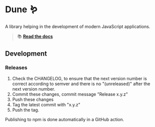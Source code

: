 Dune 🪱
=======

A library helping in the development of modern JavaScript applications.

> 📚 [**Read the docs**](https://21torr-docs.fly.dev/docs/ts-scss/dune/)


Development
-----------

### Releases

1. Check the CHANGELOG, to ensure that the next version number is correct according to semver and there is no "(unreleased)" after the next version number.
2. Commit these changes, commit message "Release x.y.z"
3. Push these changes
4. Tag the latest commit with "x.y.z"
5. Push the tag.

Publishing to npm is done automatically in a GitHub action.
